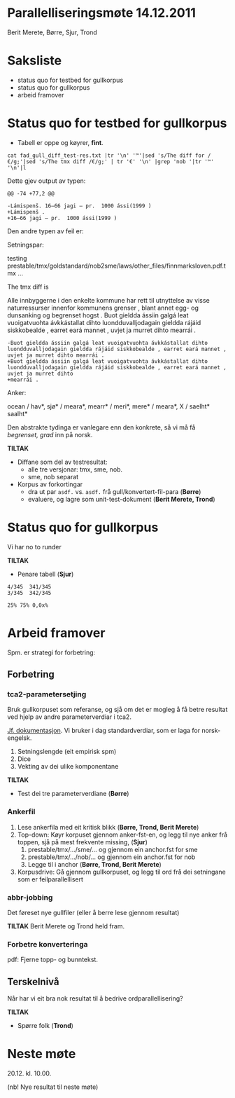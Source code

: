 # Parallelliseringsmøte 14.12.2011

Berit Merete, Børre, Sjur, Trond

# Saksliste

* status quo for testbed for gullkorpus
* status quo for gullkorpus
* arbeid framover

# Status quo for testbed for gullkorpus

* Tabell er oppe og køyrer, **fint**.

```cat fad_gull_diff_test-res.txt |tr '\n' '™'|sed 's/The diff for /€/g;'|sed 's/The tmx diff /€/g;' | tr '€' '\n' |grep 'nob '|tr '™' '\n'|l```

Dette gjev output av typen:

```
@@ -74 +77,2 @@

-Lámispenš. 16–66 jagi – pr.  1000 ássi(1999 )
+Lámispenš .
+16–66 jagi – pr.  1000 ássi(1999 )
```

Den andre typen av feil er:

Setningspar:

testing prestable/tmx/goldstandard/nob2sme/laws/other_files/finnmarksloven.pdf.tmx ...

The tmx diff is

Alle innbyggerne i den enkelte kommune har rett til utnyttelse av visse naturressurser innenfor kommunens grenser , blant annet egg- og dunsanking og begrenset hogst .
Buot gieldda ássiin galgá leat vuoigatvuohta ávkkástallat dihto luondduvalljodagain gieldda rájáid siskkobealde , earret eará mannet , uvjet ja murret dihto mearrái .

```
-Buot gieldda ássiin galgá leat vuoigatvuohta ávkkástallat dihto luondduvalljodagain gieldda rájáid siskkobealde , earret eará mannet , uvjet ja murret dihto mearrái .
+Buot gieldda ássiin galgá leat vuoigatvuohta ávkkástallat dihto luondduvalljodagain gieldda rájáid siskkobealde , earret eará mannet , uvjet ja murret dihto
+mearrái .
```

Anker:

ocean / hav*, sjø* / meara*, mearr* / meri*, mere* / meara*, X / saelht* saalht*

Den abstrakte tydinga er vanlegare enn den konkrete, så vi må få *begrenset, grad* inn på norsk.

**TILTAK**

* Diffane som del av testresultat:
    - alle tre versjonar: tmx, sme, nob.
    - sme, nob separat
* Korpus av forkortingar
    - dra ut par `asdf.` vs. `asdf.` frå gull/konvertert-fil-para (**Børre**)
    - evaluere, og lagre som unit-test-dokument (**Berit Merete, Trond**)

# Status quo for gullkorpus

Vi har no to runder

**TILTAK**
* Penare tabell (**Sjur**)

```
4/345  341/345
3/345  342/345

25% 75% 0,0x%
```

# Arbeid framover

Spm. er strategi for forbetring:

## Forbetring

### tca2-parametersetjing

Bruk gullkorpuset som referanse, og sjå om det er mogleg å få betre resultat ved hjelp av andre parameterverdiar i tca2.

[Jf. dokumentasjon](/tools/TCA2_parameters.html). Vi bruker i dag standardverdiar, som er laga for norsk-engelsk.

1. Setningslengde (eit empirisk spm)
1. Dice
1. Vekting av dei ulike komponentane

**TILTAK**
* Test dei tre parameterverdiane (**Børre**)

### Ankerfil

1. Lese ankerfila med eit kritisk blikk (**Børre, Trond, Berit Merete**)
1. Top-down: Køyr korpuset gjennom anker-fst-en, og legg til nye anker frå toppen, sjå på mest frekvente missing, (**Sjur**)
    1. prestable/tmx/.../sme/... og gjennom ein anchor.fst for sme
    1. prestable/tmx/.../nob/... og gjennom ein anchor.fst for nob
    1. Legge til i anchor (**Børre, Trond, Berit Merete**)
1. Korpusdrive: Gå gjennom gullkorpuset, og legg til ord frå dei setningane som er feilparallellisert

### abbr-jobbing

Det føreset nye gullfiler (eller å berre lese gjennom resultat)

**TILTAK**
Berit Merete og Trond held fram.

### Forbetre konverteringa

pdf: Fjerne topp- og bunntekst.

## Terskelnivå

Når har vi eit bra nok resultat til å bedrive ordparallellisering?

**TILTAK**
* Spørre folk (**Trond**)

# Neste møte

20.12. kl. 10.00.

(nb! Nye resultat til neste møte)
